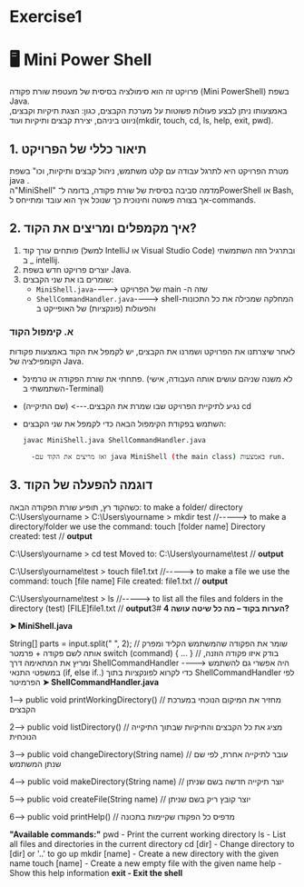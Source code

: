 # Exercise1
# 🖥 Mini Power Shell

פרויקט זה הוא סימולציה בסיסית של מעטפת שורת פקודה (Mini PowerShell) בשפת Java.  
באמצעותו ניתן לבצע פעולות פשוטות על מערכת הקבצים, כגון: הצגת תיקיות וקבצים, ניווט ביניהם, יצירת קבצים ותיקיות ועוד(mkdir, touch, cd, ls, help, exit, pwd).

##  1. תיאור כללי של הפרויקט

מטרת הפרויקט היא לתרגל עבודה עם קלט משתמש, ניהול קבצים ותיקיות, וכו" בשפת java .  
ה"MiniShell" מדמה סביבה בסיסית של שורת פקודה, בדומה ל־PowerShell או Bash, אך בצורה פשוטה וחינוכית כך שנוכל איך הוא עובד ומתייחס ל-commands.

## 2. איך מקמפלים ומריצים את הקוד?

1. פותחים עורך קוד (למשל IntelliJ או Visual Studio Code) ובתרגיל הזה השתמשתי ב _ intellij.
2. יוצרים פרויקט חדש בשפת Java.
3. שומרים בו את שני הקבצים:
   - `MiniShell.java`---->  של הפרויקט main -שזה ה
   - `ShellCommandHandler.java`----> shell-המחלקה שמכילה את כל התכונות והפעולות (פונקציות) של האופייקט ב
  
### א. קימפול הקוד
לאחר שיצרתנו את הפרויקט ושמרנו את הקבצים, יש לקמפל את הקוד באמצעות פקודות הקומפילציה של Java.

- פתחתי את שורת הפקודה או טרמינל. (לא משנה שניהם עושים אותה העבודה, אישי השתמשתי ב-Terminal)
- נגיע לתיקיית הפרויקט שבו שמרת את הקבצים.--->  (שם התיקייה) cd 
- השתמש בפקודת הקימפול הבאה כדי לקמפל את שני הקבצים:
  
  ```bash
  javac MiniShell.java ShellCommandHandler.java
  
    -ואז מריצים את הקוד עם java MiniShell (the main class) באמצעות run.

 ## 3. דוגמה להפעלה של הקוד
 כשהקוד רץ, תופיע שורת הפקודה הבאה: 
                                                                                                                                       to make a folder/ directory
                                                                                                                                                                  C:\Users\yourname > 
                                                                                                                                                                 C:\Users\yourname > mkdir test //-----> to make a directory/folder we use the command: touch [folder name]
Directory created: test // **output**

C:\Users\yourname > cd test
Moved to: C:\Users\yourname\test // **output**

C:\Users\yourname\test > touch file1.txt //-----> to make a file we use the command: touch [file name]
File created: file1.txt  // **output**

C:\Users\yourname\test > ls //-----> to list all the files and folders in the directory (test)
[FILE]file1.txt // **output**3#
**4️ הערות בקוד – מה כל שיטה עושה?**




 **➤ MiniShell.java**

String[] parts = input.split(" ", 2);   // שומר את הפקודה שהמשתמש הקליד ומפרק אותה לשם פקודה + פרמטר
switch (command) { ... } 
// בודק איזו פקודה הוזנה, ומריץ את המתאימה דרך ShellCommandHandler
----> היה אפשרי גם להשתמש במשפטי התנאי (if, else if..)  כדי לקרוא לפונקציות בתוך ShellCommandHandler לפי הפרמיטר
**➤ ShellCommandHandler.java**


1--> public void printWorkingDirectory() // מחזיר את המיקום הנוכחי במערכת הקבצים

2--> public void listDirectory() // מציג את כל הקבצים והתיקיות שבתוך התיקייה הנוכחית

3--> public void changeDirectory(String name) // עובר לתיקייה אחרת, לפי שם שנתן המשתמש

4--> public void makeDirectory(String name) // יוצר תיקייה חדשה בשם שניתן

5--> public void createFile(String name) // יוצר קובץ ריק בשם שניתן

6--> public void printHelp() // מדפיס כל הפקודו שקיימות בתכונה

**"Available commands:"**
    pwd            - Print the current working directory
    ls             - List all files and directories in the current directory
    cd [dir]       - Change directory to [dir] or '..' to go up
    mkdir [name]   - Create a new directory with the given name
    touch [name]   - Create a new empty file with the given name
    help           - Show this help information
    **exit           - Exit the shell**










  
  
  
  
     
     
   
